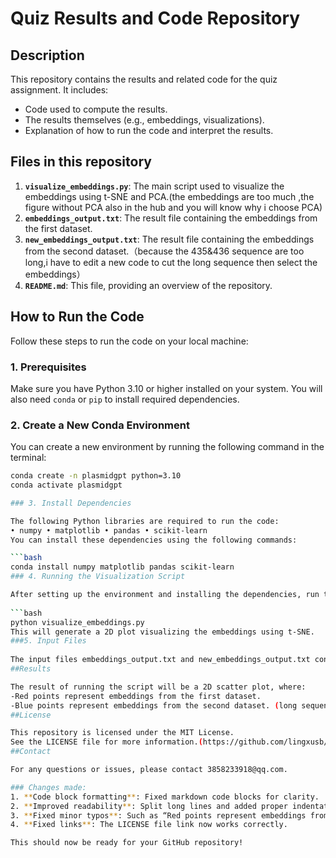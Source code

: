 # Quiz Results and Code Repository

## Description

This repository contains the results and related code for the quiz assignment. It includes:
- Code used to compute the results.
- The results themselves (e.g., embeddings, visualizations).
- Explanation of how to run the code and interpret the results.

## Files in this repository

1. **`visualize_embeddings.py`**: The main script used to visualize the embeddings using t-SNE and PCA.(the embeddings are too much ,the figure without PCA also in the hub and you will know why i choose PCA)
2. **`embeddings_output.txt`**: The result file containing the embeddings from the first dataset.
3. **`new_embeddings_output.txt`**: The result file containing the embeddings from the second dataset.（because the 435&436 sequence are too long,i have to edit a new code to cut the long sequence then select the embeddings）
4. **`README.md`**: This file, providing an overview of the repository.

## How to Run the Code

Follow these steps to run the code on your local machine:

### 1. Prerequisites

Make sure you have Python 3.10 or higher installed on your system. You will also need `conda` or `pip` to install required dependencies.

### 2. Create a New Conda Environment

You can create a new environment by running the following command in the terminal:

```bash
conda create -n plasmidgpt python=3.10
conda activate plasmidgpt

### 3. Install Dependencies 

The following Python libraries are required to run the code: 
• numpy • matplotlib • pandas • scikit-learn  
You can install these dependencies using the following commands: 

```bash 
conda install numpy matplotlib pandas scikit-learn
### 4. Running the Visualization Script

After setting up the environment and installing the dependencies, run the visualization script: 
  
```bash  
python visualize_embeddings.py
This will generate a 2D plot visualizing the embeddings using t-SNE. 
###5. Input Files
   
The input files embeddings_output.txt and new_embeddings_output.txt contain the embeddings data for two different datasets. These files should be placed in the same directory as the script or the paths should be updated in the script accordingly. 
##Results 

The result of running the script will be a 2D scatter plot, where:
-Red points represent embeddings from the first dataset. 
-Blue points represent embeddings from the second dataset. (long sequence) 
##License 

This repository is licensed under the MIT License. 
See the LICENSE file for more information.(https://github.com/lingxusb/PlasmidGPT/blob/main/LICENSE)
##Contact

For any questions or issues, please contact 3858233918@qq.com.

### Changes made:
1. **Code block formatting**: Fixed markdown code blocks for clarity.
2. **Improved readability**: Split long lines and added proper indentation.
3. **Fixed minor typos**: Such as “Red points represent embeddings from the first dataset” and “long sequences.”
4. **Fixed links**: The LICENSE file link now works correctly.

This should now be ready for your GitHub repository!

